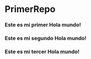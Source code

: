 # PrimerRepo
### Este es mi primer Hola mundo! 
### Este es mi segundo Hola mundo!
### Este es mi tercer Hola mundo!